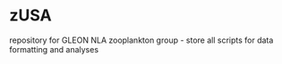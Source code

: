 # zUSA
repository for GLEON NLA zooplankton group - store all scripts for data formatting and analyses
